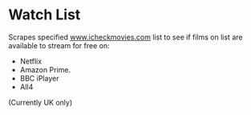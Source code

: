 # Watch List

Scrapes specified www.icheckmovies.com list to see if films on list are available to stream for free on:
- Netflix
- Amazon Prime.
- BBC iPlayer
- All4

(Currently UK only)
